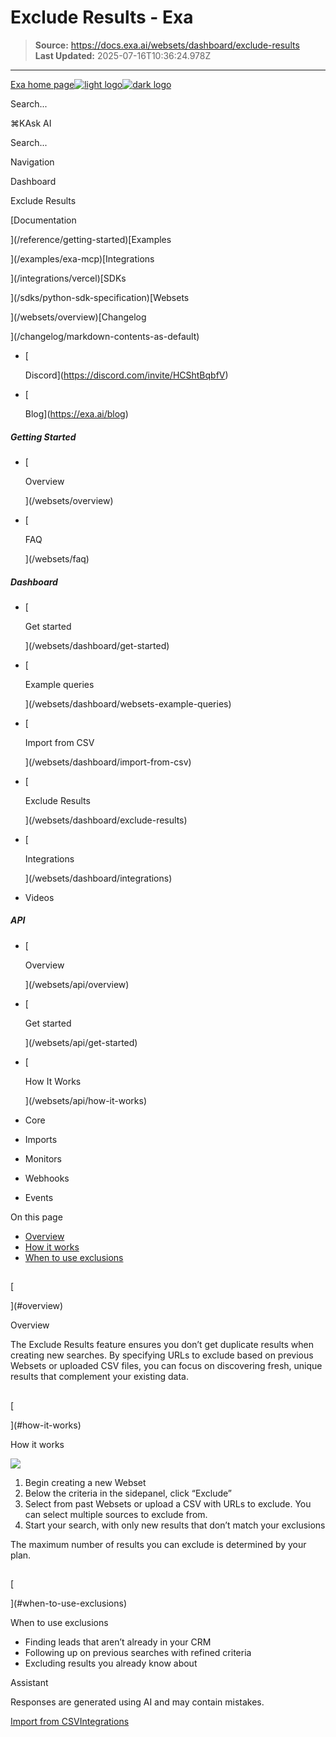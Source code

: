 # Exclude Results - Exa

> **Source:** https://docs.exa.ai/websets/dashboard/exclude-results  
> **Last Updated:** 2025-07-16T10:36:24.978Z

---

[Exa home page![light logo](https://mintlify.s3.us-west-1.amazonaws.com/exa-52/logo/light.png)![dark logo](https://mintlify.s3.us-west-1.amazonaws.com/exa-52/logo/dark.png)](/)

Search...

⌘KAsk AI

Search...

Navigation

Dashboard

Exclude Results

[Documentation

](/reference/getting-started)[Examples

](/examples/exa-mcp)[Integrations

](/integrations/vercel)[SDKs

](/sdks/python-sdk-specification)[Websets

](/websets/overview)[Changelog

](/changelog/markdown-contents-as-default)

*   [
    
    Discord](https://discord.com/invite/HCShtBqbfV)
*   [
    
    Blog](https://exa.ai/blog)

##### Getting Started

*   [
    
    Overview
    
    
    
    ](/websets/overview)
*   [
    
    FAQ
    
    
    
    ](/websets/faq)

##### Dashboard

*   [
    
    Get started
    
    
    
    ](/websets/dashboard/get-started)
*   [
    
    Example queries
    
    
    
    ](/websets/dashboard/websets-example-queries)
*   [
    
    Import from CSV
    
    
    
    ](/websets/dashboard/import-from-csv)
*   [
    
    Exclude Results
    
    
    
    ](/websets/dashboard/exclude-results)
*   [
    
    Integrations
    
    
    
    ](/websets/dashboard/integrations)
*   Videos
    

##### API

*   [
    
    Overview
    
    
    
    ](/websets/api/overview)
*   [
    
    Get started
    
    
    
    ](/websets/api/get-started)
*   [
    
    How It Works
    
    
    
    ](/websets/api/how-it-works)
*   Core
    
*   Imports
    
*   Monitors
    
*   Webhooks
    
*   Events
    

On this page

*   [Overview](#overview)
*   [How it works](#how-it-works)
*   [When to use exclusions](#when-to-use-exclusions)

  

## 

[​

](#overview)

Overview

The Exclude Results feature ensures you don’t get duplicate results when creating new searches. By specifying URLs to exclude based on previous Websets or uploaded CSV files, you can focus on discovering fresh, unique results that complement your existing data.

  

## 

[​

](#how-it-works)

How it works

![](https://mintlify.s3.us-west-1.amazonaws.com/exa-52/images/websets/exclude-flow.png)

1.  Begin creating a new Webset
2.  Below the criteria in the sidepanel, click “Exclude”
3.  Select from past Websets or upload a CSV with URLs to exclude. You can select multiple sources to exclude from.
4.  Start your search, with only new results that don’t match your exclusions

The maximum number of results you can exclude is determined by your plan.

  

## 

[​

](#when-to-use-exclusions)

When to use exclusions

*   Finding leads that aren’t already in your CRM
*   Following up on previous searches with refined criteria
*   Excluding results you already know about

Assistant

Responses are generated using AI and may contain mistakes.

[Import from CSV](/websets/dashboard/import-from-csv)[Integrations](/websets/dashboard/integrations)